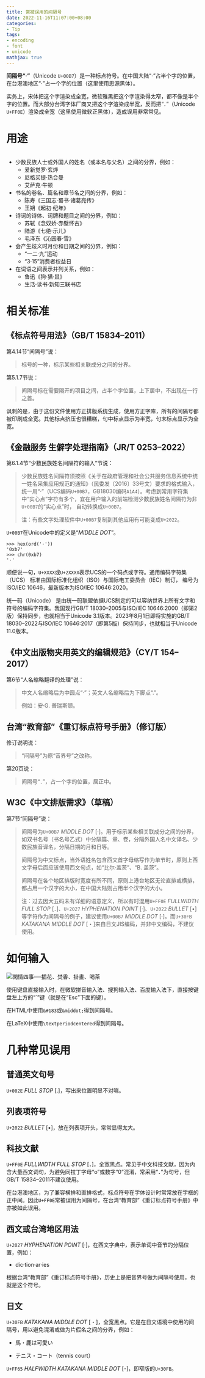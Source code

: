 ```yaml
---
title: 常被误用的间隔号
date: 2022-11-16T11:07:00+08:00
categories:
- Tip
tags:
- encoding
- font
- unicode
mathjax: true
---
```


**间隔号“·”**（Unicode `U+00B7`）是一种标点符号。在中国大陆“<font face="思源宋体">·</font>”占半个字的位置，在台港澳地区“<font face="思源黑体">·</font>”占一个字的位置（这里使用思源黑体）。

实务上，宋体把这个字渲染成全宽，微软雅黑把这个字渲染得太窄，都不像是半个字的位置。而大部分台湾字体厂商又把这个字渲染成半宽，反而把“<font face="Microsoft JhengHei">．</font>”（Unicode `U+FF0E`）渲染成全宽（这里使用微软正黑体），造成误用非常常见。

# 用途

<div style="width: 300px"><img src="wangshuo.png" alt=""></div>

- 少数民族人士或外国人的姓名（或本名与父名）之间的分界，例如：
  - 爱新觉罗·玄烨
  - 尼格买提·热合曼
  - 艾萨克·牛顿
- 书名的卷名、篇名和章节名之间的分界，例如：
  - 陈寿《三国志·蜀书·诸葛亮传》
  - 王朔《起初·纪年》
- 诗词的诗体、词牌和题目之间的分界，例如：
  - 苏轼《念奴娇·赤壁怀古》
  - 陆游《七绝·示儿》
  - 毛泽东《沁园春·雪》
- 会产生歧义时月份和日期之间的分界，例如：
  - “一二·九”运动
  - “3·15”消费者权益日
- 在词语之间表示并列关系，例如：
  - 鲁迅《狗·猫·鼠》
  - 生活·读书·新知三联书店

# 相关标准

## 《标点符号用法》（GB/T 15834–2011）

第4.14节“间隔号”说：

> 标号的一种，标示某些相关联成分之间的分界。

第5.1.7节说：

> 间隔号标在需要隔开的项目之间，占半个字位置，上下居中，不出现在一行之首。

讽刺的是，由于这份文件使用方正排版系统生成，使用方正字库，所有的间隔号都被印刷成全宽。其他标点挤压也很糟糕，句中标点显示为半宽，句末标点显示为全宽。

## 《金融服务 生僻字处理指南》（JR/T 0253–2022）

第6.1.4节“少数民族姓名间隔符的输入”节说：

> 少数民族姓名间隔符须按照《关于在政府管理和社会公共服务信息系统中统一姓名采集应用规范的通知》（民委发〔2016〕33号文）要求的格式输入， 统一用“·”（UCS编码`U+00B7`，GB18030编码`A1A4`）。考虑到常用字符集中“实心点”字符有多个，宜在用户输入的前端检测少数民族姓名间隔符为非`U+00B7`的“实心点”时， 自动转换成`U+00B7`。
>
> 注：有些文字处理软件中`U+00B7`复制到其他应用有可能变成`U+2022`。

`U+00B7`在Unicode中的定义是“*MIDDLE DOT*”。

```
>>> hex(ord('·'))
'0xb7'
>>> chr(0xb7)
'·'
```

顺便说一句，`U+XXXX`或`U+2XXXX`表示UCS的一个码点或字符。通用编码字符集（UCS） 标准由国际标准化组织（ISO）与国际电工委员会（IEC）制订， 编号为ISO/IEC 10646，最新版本为ISO/IEC 10646:2020。

统一码（Unicode） 是由统一码联盟依据UCS制定的可以容纳世界上所有文字和符号的编码字符集。我国现行GB/T 18030–2005与ISO/IEC 10646:2000（即第2版）保持同步，也就相当于Unicode 3.1版本。2023年8月1日即将实施的GB/T 18030–2022与ISO/IEC 10646:2017（即第5版）保持同步，也就相当于Unicode 11.0版本。

## 《中文出版物夹用英文的编辑规范》（CY/T 154–2017）

第6节“人名缩略翻译的处理”说：

> 中文人名缩略后为中圆点“·”；英文人名缩略后为下脚点“.”。
>
> 例如：安·G. 普瑞斯顿。

## 台湾“教育部”《重订标点符号手册》（修订版）

修订说明说：

> “间隔号”为原“音界号”之改称。

第20页说：

> 间隔号“<font face="Microsoft JhengHei">．</font>”，占一个字的位置，居正中。

## W3C《中文排版需求》（草稿）

第7节“间隔号”说：

> 间隔号为`U+00B7` *MIDDLE DOT* [·]。用于标示某些相关联成分之间的分界，如双书名号（书名号乙式）中分隔篇、章、卷，分隔外国人名中文译名、少数民族音译名，分隔日期的月和日等。
>
> 间隔号为中文标点，当外语姓名包含西文首字母缩写作为单节时，原则上西文字母后面应该使用西文句点，如“比尔·盖茨”、“B. 盖茨”。
>
> 间隔号在各个地区排版时宽度有所不同，原则上港台地区无论直排或横排，都占用一个汉字的大小，在中国大陆则占用半个汉字的大小。
>
> 注：过去因大五码未有详细的语意定义，所以有时混用`U+FF0E` *FULLWIDTH FULL STOP* [．]、`U+2027` *HYPHENATION POINT* [‧]、`U+2022` *BULLET* [•]等字符作为间隔号的例子，建议使用`U+00B7` *MIDDLE DOT* [·]。而`U+30FB` *KATAKANA MIDDLE DOT* [・]来自日文JIS编码，并非中文编码，不建议使用。

# 如何输入

![閑情四事──插花、焚香、掛畫、喝茶](00000615.jpg)

使用键盘直接输入时，在微软拼音输入法、搜狗输入法、百度输入法下，直接按键盘左上方的“\`”键（就是在“Esc”下面的键）。

在HTML中使用`&#183`或`&middot;`得到间隔号。

在LaTeX中使用`\textperiodcentered`得到间隔号。

# 几种常见误用

## 普通英文句号

`U+002E` *FULL STOP* [.]，写出来位置明显不对嘛。

## 列表项符号

`U+2022` *BULLET* [•]，放在列表项开头，常常显得太大。

## 科技文献

`U+FF0E` *FULLWIDTH FULL STOP* [．]，全宽黑点。常见于中文科技文献，因为内含大量西文词句，为避免同拉丁字母“o”或数字“0”混淆，常采用“．”为句号，但GB/T 15834–2011不建议使用。

在台港澳地区，为了兼容横排和直排格式，标点符号在字体设计时常常放在字框的正中间。因此`U+FF0E`常被误用为间隔号，在台湾“教育部”《重订标点符号手册》中亦被如此误用。

## 西文或台湾地区用法

`U+2027` *HYPHENATION POINT* [‧]，在西文字典中，表示单词中音节的分隔位置，例如：

+ dic‧tion‧ar‧ies

根据台湾“教育部”《重订标点符号手册》，历史上是把音界号做为间隔号使用，也就是这个符号。

## 日文

`U+30FB` *KATAKANA MIDDLE DOT* [・]，全宽黑点。它是在日文语境中使用的间隔号，用以避免混淆或做为片假名之间的分界，例如：

- 馬・鹿は可愛い

- テニス・コート（tennis court）

`U+FF65` *HALFWIDTH KATAKANA MIDDLE DOT* [･]，即窄版的`U+30FB`。
